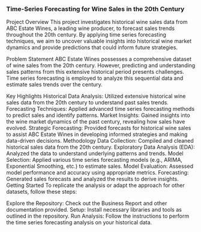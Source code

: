 ### Time-Series Forecasting for Wine Sales in the 20th Century
Project Overview This project investigates historical wine sales data from ABC Estate Wines, a leading wine producer, to forecast sales trends throughout the 20th century. By applying time series forecasting techniques, we aim to uncover valuable insights into historical wine market dynamics and provide predictions that could inform future strategies.

Problem Statement ABC Estate Wines possesses a comprehensive dataset of wine sales from the 20th century. However, predicting and understanding sales patterns from this extensive historical period presents challenges. Time series forecasting is employed to analyze this sequential data and estimate sales trends over the century.

Key Highlights Historical Data Analysis: Utilized extensive historical wine sales data from the 20th century to understand past sales trends. Forecasting Techniques: Applied advanced time series forecasting methods to predict sales and identify patterns. Market Insights: Gained insights into the wine market dynamics of the past century, revealing how sales have evolved. Strategic Forecasting: Provided forecasts for historical wine sales to assist ABC Estate Wines in developing informed strategies and making data-driven decisions. Methodology Data Collection: Compiled and cleaned historical sales data from the 20th century. Exploratory Data Analysis (EDA): Analyzed the data to understand underlying patterns and trends. Model Selection: Applied various time series forecasting models (e.g., ARIMA, Exponential Smoothing, etc.) to estimate sales. Model Evaluation: Assessed model performance and accuracy using appropriate metrics. Forecasting: Generated sales forecasts and analyzed the results to derive insights. Getting Started To replicate the analysis or adapt the approach for other datasets, follow these steps:

Explore the Repository: Check out the Business Report and other documentation provided. Setup: Install necessary libraries and tools as outlined in the repository. Run Analysis: Follow the instructions to perform the time series forecasting analysis on your historical data.

